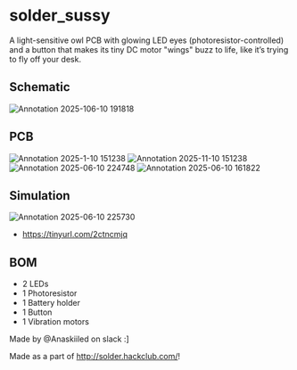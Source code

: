 # solder_sussy
A light-sensitive owl PCB with glowing LED eyes (photoresistor-controlled) and a button that makes its tiny DC motor "wings" buzz to life, like it’s trying to fly off your desk.

## Schematic
![Annotation 2025-106-10 191818](https://github.com/user-attachments/assets/5ef8dda2-ff2e-4e90-8b37-32713ec7406b)




## PCB
![Annotation 2025-1-10 151238](https://github.com/user-attachments/assets/b7f4f907-23c3-44a2-9201-8511b8ebdbb1)
![Annotation 2025-11-10 151238](https://github.com/user-attachments/assets/2eb3c806-c548-4f6e-8535-3db4d365911e)
![Annotation 2025-06-10 224748](https://github.com/user-attachments/assets/81eb126f-a2dc-4a8c-a107-ba57a2d09b47)
![Annotation 2025-06-10 161822](https://github.com/user-attachments/assets/b420587d-0ff1-49e7-83c2-ae080aa94d26)



## Simulation
![Annotation 2025-06-10 225730](https://github.com/user-attachments/assets/4eadc960-5e61-4aac-a606-ec8d32f4db70)
- https://tinyurl.com/2ctncmjq



## BOM
- 2 LEDs
- 1 Photoresistor
- 1 Battery holder
- 1 Button
- 1 Vibration motors

Made by @Anaskiiled on slack :]

Made as a part of http://solder.hackclub.com/!















